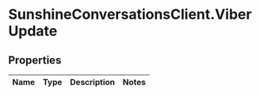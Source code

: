 # SunshineConversationsClient.ViberUpdate

## Properties

Name | Type | Description | Notes
------------ | ------------- | ------------- | -------------


